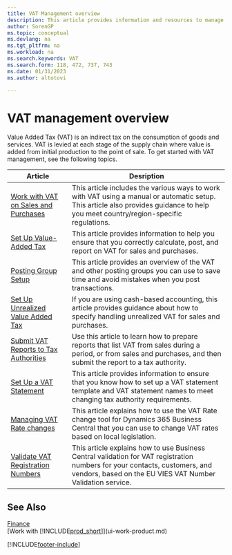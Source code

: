 ```yaml
---
title: VAT Management overview
description: This article provides information and resources to manage VAT.
author: SorenGP
ms.topic: conceptual
ms.devlang: na
ms.tgt_pltfrm: na
ms.workload: na
ms.search.keywords: VAT
ms.search.form: 118, 472, 737, 743
ms.date: 01/31/2023
ms.author: altotovi

---
```

# VAT management overview
Value Added Tax (VAT) is an indirect tax on the consumption of goods and services. VAT is levied at each stage of the supply chain where value is added from initial production to the point of sale. To get started with VAT management, see the following topics.  

|  Article  |  Desription  |  
|--------|--------------|  
| [Work with VAT on Sales and Purchases](finance-work-with-vat.md) | This article includes the various ways to work with VAT using a manual or automatic setup. This article also provides guidance to help you meet country/region-specific regulations.|
| [Set Up Value-Added Tax](finance-setup-vat.md) | This article provides information to help you ensure that you correctly calculate, post, and report on VAT for sales and purchases.|
| [Posting Group Setup](finance-posting-groups#tax-posting-groups) | This article provides an overview of the VAT and other posting groups you can use to save time and avoid mistakes when you post transactions.|
| [Set Up Unrealized Value Added Tax](finance-setup-unrealized-vat.md) | If you are using cash-based accounting, this article provides guidance about how to specify handling unrealized VAT for sales and purchases.|
| [Submit VAT Reports to Tax Authorities](finance-how-report-vat.md) | Use this article to learn how to prepare reports that list VAT from sales during a period, or from sales and purchases, and then submit the report to a tax authority.|
| [Set Up a VAT Statement](finance-how-setup-vat-statement.md) | This article provides information to ensure that you know how to set up a VAT statement template and VAT statement names to meet changing tax authority requirements.|
| [Managing VAT Rate changes](finance-how-use-vat-rate-change-tool.md) | This article explains how to use the VAT Rate change tool for Dynamics 365 Business Central that you can use to change VAT rates based on local legislation.|
| [Validate VAT Registration Numbers](finance-how-validate-vat-registration-number.md) | This article explains how to use Business Central validation for VAT registration numbers for your contacts, customers, and vendors, based on the EU VIES VAT Number Validation service.|


## See Also  
[Finance](finance.md)  
[Work with [!INCLUDE[prod_short](includes/prod_short.md)]](ui-work-product.md)


[!INCLUDE[footer-include](includes/footer-banner.md)]
